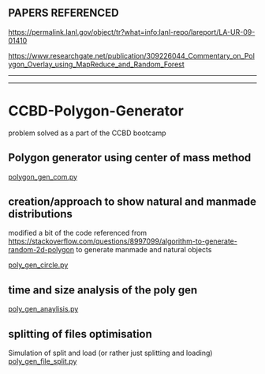 ## PAPERS REFERENCED

https://permalink.lanl.gov/object/tr?what=info:lanl-repo/lareport/LA-UR-09-01410

https://www.researchgate.net/publication/309226044_Commentary_on_Polygon_Overlay_using_MapReduce_and_Random_Forest

----------------------
----------------------



# CCBD-Polygon-Generator
problem solved as a part of the CCBD bootcamp

## Polygon generator using center of mass method

[polygon_gen_com.py](./polygon_gen_com.py)


## creation/approach to show natural and manmade distributions

modified a bit of the code referenced from https://stackoverflow.com/questions/8997099/algorithm-to-generate-random-2d-polygon to generate manmade and natural objects

[poly_gen_circle.py](https://github.com/abhishek-pes/CCBD-Polygon-Generator/blob/main/polygon%20circle%20method/poly_gen_circle.py)

## time and size analysis of the poly gen

[poly_gen_anaylisis.py](./poly_gen_analysis.py)

## splitting of files optimisation

Simulation of split and load (or rather just splitting and loading) [poly_gen_file_split.py](https://github.com/abhishek-pes/CCBD-Polygon-Generator/blob/main/Simulation%20of%20split%20and%20load/poly_gen_file_split.py)
